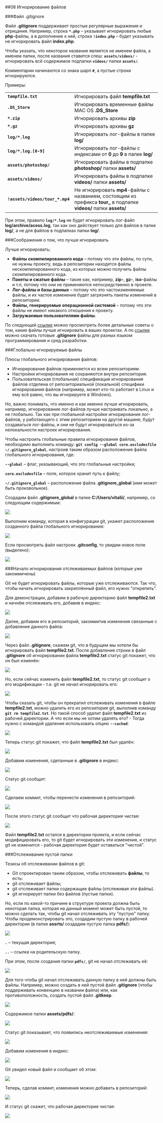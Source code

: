 ##08 Игнорирование файлов

###Файл .gitignore

Файл **.gitignore** поддерживает простые регулярные выражения и отрицания. Например, строка **`*.php`** – указывает игнорировать любые **php**-файлы, а в дополнение к ней, строка **`!index.php`** – будет указывать не игнорировать файл **index.php**.

Чтобы указать, что некоторое название является не именем файла, а именем папки, после названия ставится слеш: **`assets/videos/`** - игнорировать всё содержимое подпапки **`videos/`** папки **`assets/`**.

Комментарии начинаются со знака шарп **`#`**, а пустые строки игнорируются.

Примеры:

|||
|--------|--------|
|**`tempfile.txt`**|Игнорировать файл **tempfile.txt**|
|**`.DS_Store`**|Игнорировать временные файлы MAC OS **.DS_Store**|
|**`*.zip`**|Игнорировать архивы **zip**|
|**`*.gz`**|Игнорировать архивы **gz**|
|**`log/*.log`**|Игнорировать лог-файлы в папке **log/**|
|**`log/*.log.[0-9]`**|Игнорировать лог-файлы с индексами от **0** до **9** в папке **log/**|
|**`assets/photoshop/`**|Игнорировать файлы в подпапке **photoshop/** папки **assets/**|
|**`assets/videos/`**|Игнорировать файлы в подпапке **videos/** папки **assets/**|
|**`!assets/videos/tour_*.mp4`**|Не игнорировать **mp4**-файлы с названием, состоящим из префикса **tour_** в подпапке **videos/** папки **assets/**|

При этом, правило **`log/*.log`** не будет игнорировать лог-файл **log/archive/acess.log**, так как оно действует только для файлов в папке **log/**, а не для файлов в подпапках папки **log/**.

###Соображения о том, что лучше игнорировать

Лучше игнорировать:

- **Файлы скомпилированного кода** – потому что эти файлы, по сути, не нужны проекту, ведь в репозитории находятся файлы нескомпилированного кода, из которых можно получить файлы скомпилированного кода.
- **Пакеты и сжатые файлы** – такие как, например, **zip-**, **gz-**, **iso**-файлы и т.п, потому что они не применяются непосредственно в проекте.
- **Лог-файлы и базы данных** – потому что это частоизменяемые файлы,  и их частое изменение будет загрязнять пакеты изменений в репозитории.
- **Файлы, генерируемые операционной системой** – потому что эти файлы не имеют никакого отношения к проекту.
- **Загружаемые пользователями файлы**.

По следующей [ссылке](https://help.github.com/articles/ignoring-files/) можно просмотреть более детальные советы о том, какие файлы лучше игноировать в ваших проектах. А по [ссылке](https://github.com/github/gitignore) можно скачать готовые **.gitignore** файлы для разных языком программирования и сред разработки.

###Глобально игнорируемые файлы

Плюсы глобального игнорирования файлов:

- Игнорирование файлов применяется ко всем репозиториям.
- Настройки игнорирования не сохраняются внутри репозитория.
- Пользовательская (глобальная) спецификация игнорирования файлов отделена от репозиториальной (локальной) специфики игнорирования файлов (например, может кто-то работает в Linux и ему всё равно, что вы игнорируете в Windows).

Но, важно понимать, что именно и как именно лучше игнорировать, например, игнорирование лог-файлов лучше настраивать локально, а не глобально. Так как при глобальной настройке игнорирования лог-файлов, у работающего с этим репозиторием на другой машине, будут создаваться лог-файлы, и они не будут игнорироваться из-за нелокальности настроек игнорирования.

Чтобы настроить глобальные правила игнорирования файлов, необходимо выполнить команду: **`git config --global core.excludesfile ~/.gitignore_global`**, настроив таким образом расположение файла глобального игнорирования, где:

**`--global`** – флаг, указывающий, что это глобальные настройки;

**`core.excludesfile`** – поле, которое хранит путь к файлу;

**`~/.gitignore_global`** – расположение файла **.gitignore_global** (имя может быть произвольное).

Создадим файл **.gitignore_global** в папке **C:/Users/vitalii/**, например, со следующим содержимым:

![](pics/08-01.png)

Выполним команду, которая в конфигурации git, укажет расположение созданного файла глобального игнорирования:

![](pics/08-02.png)

Если просмотреть файл настроек **.gitconfig**, то увидим новое поле (выделено):

![](pics/08-03.png)

###Начало игнорирования отслеживаемых файлов (которые уже закоммичены)

Git не будет игнорировать файлы, которые уже отслеживаются. Так что, чтобы начать игнорировать закреплённый файл, его нужно "открепить".

Для демонстрации, добавим в рабочую директорию файл **tempfile2.txt** и начнём отслеживать его, добавив в индекс:

![](pics/08-04.png)

Далее, добавим его в репозиторий, закоммитив изменения связанные с добавление данного файла:

![](pics/08-05.png)

Через файл **.gitignore**, скажем git, что в будущем мы хотели бы игнорировать файл **tempfile2.txt**. После добавления строки в файл **.gitignore** об игнорировании файла **tempfile2.txt** статус git покажет, что он был изменён:

![](pics/08-06.png)

Но, если сейчас изменить файл **tempfile2.txt**, то статус git сообщит о его модификации - т.е. git не начал игнорировать его:

![](pics/08-07.png)

Чтобы сказать git, чтобы он прекратил отслеживать изменения в файле **tempfile2.txt**, можно удалить его из репозитория git, выполнив команду **`git rm tempfile2.txt`**. Но такой способ удалит файл **tempfile2.txt** из рабочей директории. А что если мы не хотим удалять его? - Тогда нужно с командой удаления использовать опцию **`--cached`**:

![](pics/08-08.png)

Теперь статус git покажет, что файл **tempfile2.txt** был удалён:

![](pics/08-09.png)

Добавим изменения, сделанные в **.gitignore** в индекс:

![](pics/08-10.png)

Статус git сообщит:

![](pics/08-11.png)

Сделаем коммит, чтобы перенести изменения в репозиторий:

![](pics/08-12.png)

После этого статус git сообщит что рабочая директория чистая:

![](pics/08-13.png)

Файл **tempfile2.txt** остался в директории проекта, и если сейчас модифицировать его, то git будет игнорировать эти изменения, и статус git не изменится - рабочая директория будет оставаться "чистой".

###Отслеживание пустой папки

Тезисы об отслеживании файлов в git:

- Git спроектирован таким образом, чтобы отслеживать **файлы**, то есть:
 - git отслеживает файлы;
 - git отслеживает папки содержащие файлы (отслеживая эти файлы).
 - git игнорирует папки без файлов (пустые папки).

Но, если по какой-то причине в структуре проекта должна быть некоторая папка, которая на данный момент может быть пустой, то можно сделать так, чтобы git начал отслеживать эту "пустую" папку. Чтобы продемонстрировать это, создадим пустую папку в рабочей директории (в папке **assrts/** создадим пустую папка **pdfs/**):

![](pics/08-14.png)

**`.`** – текущая директория;

**`..`** – ссылка на родительскую папку.

При этом, после создания папки **`pdfs/`**, git не начал отслеживать её:

![](pics/08-15.png)

Для того чтобы git начал отслеживать данную папку в ней должны быть файлы. Например, можно создать в ней пустой файл **.gitignore** (чтобы поддерживать конвенцию в названии файла) или, как противоположность, создать пустой файл **.gitkeep**.

![](pics/08-16.png)

Содержимое папки **assets/pdfs/**:

![](pics/08-17.png)

Статус git показывает, что появились неотслеживаемые изменения:

![](pics/08-18.png)

Добавим изменения в индекс:

![](pics/08-19.png)

Git увидел новый файл и сообщает об этом:

![](pics/08-20.png)

Теперь, сделав коммит, изменения можно добавить в репозиторий:

![](pics/08-21.png)

И статус git скажет, что рабочая директория чистая:

![](pics/08-22.png)
